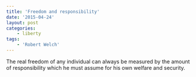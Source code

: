 ```yaml
---
title: 'Freedom and responsibility'
date: '2015-04-24'
layout: post
categories:
    - liberty
tags:
    - 'Robert Welch'
---
```


The real freedom of any individual can always be measured by the amount of responsibility which he must assume for his own welfare and security.
